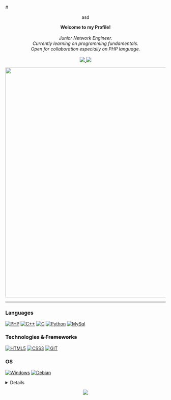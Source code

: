 <!-- h1 align="center">Hi, I'm Yudistira! <img src="https://github.com/JustCLE4R/JustCLE4R/assets/84244126/01ac76c9-b2ca-4389-a064-ebfb49192964" width="28px"></h1> -->
#<p align="center">asd</p>
<p align="center">
  <b>Welcome to my Profile!</b><br><br>
  <i>
    Junior Network Engineer.<br>
    Currently learning on programming fundamentals.<br>
    Open for collaboration especially on PHP language.<br>
  </i><br>
  <a href="https://t.me/Yudist_ira">
    <img src="https://img.shields.io/badge/Telegram-blue?style=flat&logo=telegram">
  </a>
  <a href="mailto:alex.yudistira44@gmail.com">
    <img src="https://img.shields.io/badge/Email-blue?style=flat&logo=gmail">
  </a>
</p>
<div align="center">
<!--   <img src="https://github.com/JustCLE4R/JustCLE4R/assets/84244126/76bc2ce6-5547-4c96-aa16-b274df0d89fb" width="720px"> -->
  <img src="https://github.com/JustCLE4R/JustCLE4R/assets/84244126/175b5c8f-d4dd-44e3-af6c-309eb328bac3" width="720px">
</div>

---

### Languages
[![PHP](https://img.shields.io/badge/PHP-black?style=for-the-badge&logo=php)](https://github.com/JustCLE4R)
[![C++](https://img.shields.io/badge/c%2B%2B-black?style=for-the-badge&logo=cplusplus)](https://github.com/JustCLE4R)
[![C](https://img.shields.io/badge/c-black?style=for-the-badge&logo=c)](https://github.com/JustCLE4R)
[![Python](https://img.shields.io/badge/python-black?style=for-the-badge&logo=python)](https://github.com/JustCLE4R)
[![MySql](https://img.shields.io/badge/sql-black?style=for-the-badge&logo=mysql)](https://github.com/JustCLE4R)

### Technologies ~~& Frameworks~~
[![HTML5](https://img.shields.io/badge/HTML5-black?style=for-the-badge&logo=html5)](https://github.com/JustCLE4R)
[![CSS3](https://img.shields.io/badge/CSS3-black?style=for-the-badge&logo=css3&logoColor=blue)](https://github.com/JustCLE4R)
[![GIT](https://img.shields.io/badge/Git-black?style=for-the-badge&logo=git)](https://github.com/JustCLE4R)

### OS
[![Windows](https://img.shields.io/badge/Windows-black?style=for-the-badge&logo=windows&logoColor=blue)](https://github.com/JustCLE4R)
[![Debian](https://img.shields.io/badge/Debian-black?style=for-the-badge&logo=debian&logoColor=red)](https://github.com/JustCLE4R)

<details>
  <p align="center">
    <a href="https://github.com/JustCLE4R">
      <img src="http://github-profile-summary-cards.vercel.app/api/cards/profile-details?username=JustCLE4R&theme=transparent">
    </a>
    <a href="https://github.com/JustCLE4R">
      <img src="http://github-profile-summary-cards.vercel.app/api/cards/stats?username=JustCLE4R&theme=transparent">
    </a>
    <a href="https://github.com/JustCLE4R">
      <img src="https://github-readme-streak-stats.herokuapp.com?user=JustCLE4R&theme=transparent&hide_border=true&date_format=j%2Fn%5B%2FY%5D&mode=weekly&card_width=350)](https://git.io/streak-stats">
    </a>
  </p>
</details>
<p align="center">
  <a href="https://github.com/JustCLE4R">
    <img src="https://komarev.com/ghpvc/?username=JustCLE4R&style=for-the-badge">
  </a>
</p>
